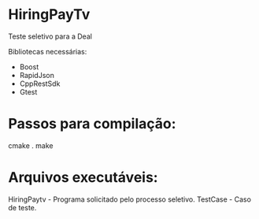 # HiringPayTv
Teste seletivo para a Deal

Bibliotecas necessárias:
- Boost
- RapidJson
- CppRestSdk
- Gtest

# Passos para compilação:
cmake .
make

# Arquivos executáveis:
HiringPaytv - Programa solicitado pelo processo seletivo.
TestCase - Caso de teste.

